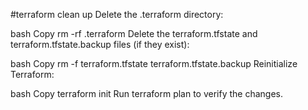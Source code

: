 #terraform clean up
Delete the .terraform directory:

bash
Copy
rm -rf .terraform
Delete the terraform.tfstate and terraform.tfstate.backup files (if they exist):

bash
Copy
rm -f terraform.tfstate terraform.tfstate.backup
Reinitialize Terraform:

bash
Copy
terraform init
Run terraform plan to verify the changes.